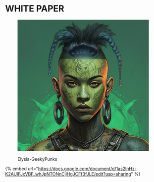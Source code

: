 # WHITE PAPER

<figure><img src=".gitbook/assets/Elysia-geeky-punks.png" alt=""><figcaption><p>Elysia-GeekyPunks</p></figcaption></figure>

{% embed url="https://docs.google.com/document/d/1as2lnHz-K2AUlFJxVBF_whJpNTONnCjlHgJCFf3fJLE/edit?usp=sharing" %}
